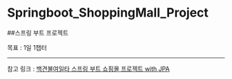 # Springboot_ShoppingMall_Project
##스프링 부트 프로젝트

목표 : 1일 1챕터

---
참고 링크 : [백견불여일타 스프링 부트 쇼핑몰 프로젝트 with JPA](https://digital.kyobobook.co.kr/digital/ebook/ebookDetail.ink?selectedLargeCategory=001&barcode=4808997924899&orderClick=LEa&Kc=)

